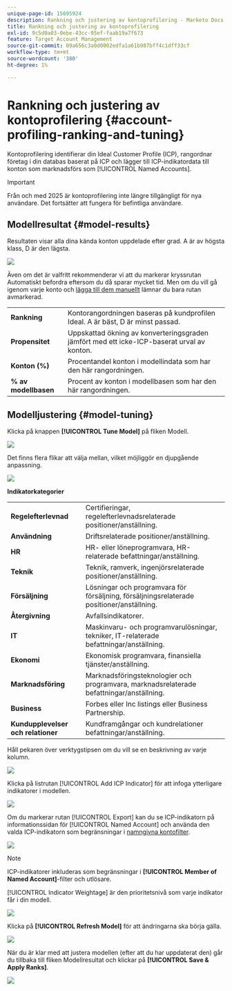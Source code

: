 ```yaml
---
unique-page-id: 15695924
description: Rankning och justering av kontoprofilering - Marketo Docs - produktdokumentation
title: Rankning och justering av kontoprofilering
exl-id: 9c5d0a03-0ebe-43cc-95ef-faab19a7f673
feature: Target Account Management
source-git-commit: 09a656c3a0d0002edfa1a61b987bff4c1dff33cf
workflow-type: tm+mt
source-wordcount: '380'
ht-degree: 1%

---
```


# Rankning och justering av kontoprofilering {#account-profiling-ranking-and-tuning}

Kontoprofilering identifierar din Ideal Customer Profile (ICP), rangordnar företag i din databas baserat på ICP och lägger till ICP-indikatordata till konton som marknadsförs som [!UICONTROL Named Accounts].

>[!IMPORTANT]
>
>Från och med 2025 är kontoprofilering inte längre tillgängligt för nya användare. Det fortsätter att fungera för befintliga användare.

## Modellresultat {#model-results}

Resultaten visar alla dina kända konton uppdelade efter grad. A är av högsta klass, D är den lägsta.

![](assets/results.png)

Även om det är valfritt rekommenderar vi att du markerar kryssrutan Automatiskt befordra eftersom du då sparar mycket tid. Men om du vill gå igenom varje konto och [lägga till dem manuellt](/help/marketo/product-docs/target-account-management/target/named-accounts/discover-accounts.md#discover-crm-accounts) lämnar du bara rutan avmarkerad.

<table>
 <tbody>
  <tr>
   <td><strong><span class="uicontrol">Rankning</span></strong></td>
   <td>
    <div>
      Kontorangordningen baseras på kundprofilen Ideal. A är bäst, D är minst passad.
    </div></td>
  </tr>
  <tr>
   <td><strong><span class="uicontrol">Propensitet</span></strong></td>
   <td>
    <div>
      Uppskattad ökning av konverteringsgraden jämfört med ett icke-ICP-baserat urval av konton.
    </div></td>
  </tr>
  <tr>
   <td><strong><span class="uicontrol">Konton (%)</span></strong></td>
   <td>
    <div>
      Procentandel konton i modellindata som har den här rangordningen.
    </div></td>
  </tr>
  <tr>
   <td><strong><span class="uicontrol">% av modellbasen</span></strong></td>
   <td>
    <div>
      Procent av konton i modellbasen som har den här rangordningen.
    </div></td>
  </tr>
 </tbody>
</table>

## Modelljustering {#model-tuning}

Klicka på knappen **[!UICONTROL Tune Model]** på fliken Modell.

![](assets/two.png)

Det finns flera flikar att välja mellan, vilket möjliggör en djupgående anpassning.

![](assets/tuning-page.png)

**Indikatorkategorier**

<table>
 <tbody>
  <tr>
   <td><strong><span class="uicontrol">Regelefterlevnad</span></strong></td>
   <td>
    <div>
      Certifieringar, regelefterlevnadsrelaterade positioner/anställning.
    </div></td>
  </tr>
  <tr>
   <td><strong><span class="uicontrol">Användning</span></strong></td>
   <td>
    <div>
      Driftsrelaterade positioner/anställning.
    </div></td>
  </tr>
  <tr>
   <td><strong><span class="uicontrol">HR</span></strong></td>
   <td>
    <div>
      HR- eller löneprogramvara, HR-relaterade befattningar/anställning.
    </div></td>
  </tr>
  <tr>
   <td><strong><span class="uicontrol">Teknik</span></strong></td>
   <td>
    <div>
      Teknik, ramverk, ingenjörsrelaterade positioner/anställning.
    </div></td>
  </tr>
  <tr>
   <td><strong><span class="uicontrol">Försäljning</span></strong></td>
   <td>
    <div>
      Lösningar och programvara för försäljning, försäljningsrelaterade positioner/anställning.
    </div></td>
  </tr>
  <tr>
   <td><strong><span class="uicontrol">Återgivning</span></strong></td>
   <td>
    <div>
      Avfallsindikatorer.
    </div></td>
  </tr>
  <tr>
   <td><strong><span class="uicontrol">IT</span></strong></td>
   <td>
    <div>
      Maskinvaru- och programvarulösningar, tekniker, IT-relaterade befattningar/anställning.
    </div></td>
  </tr>
  <tr>
   <td><strong><span class="uicontrol">Ekonomi</span></strong></td>
   <td>
    <div>
      Ekonomisk programvara, finansiella tjänster/anställning.
    </div></td>
  </tr>
  <tr>
   <td><strong><span class="uicontrol">Marknadsföring</span></strong></td>
   <td>
    <div>
      Marknadsföringsteknologier och programvara, marknadsrelaterade befattningar/anställning.
    </div></td>
  </tr>
  <tr>
   <td><strong><span class="uicontrol">Business</span></strong></td>
   <td>
    <div>
      Forbes eller Inc listings eller Business Partnership.
    </div></td>
  </tr>
  <tr>
   <td><strong><span class="uicontrol">Kundupplevelser och relationer</span></strong></td>
   <td>
    <div>
      Kundframgångar och kundrelationer befattningar/anställning.
    </div></td>
  </tr>
 </tbody>
</table>

Håll pekaren över verktygstipsen om du vill se en beskrivning av varje kolumn.

![](assets/tool-tip.png)

Klicka på listrutan [!UICONTROL Add ICP Indicator] för att infoga ytterligare indikatorer i modellen.

![](assets/add-icp.png)

Om du markerar rutan [!UICONTROL Export] kan du se ICP-indikatorn på informationssidan för [!UICONTROL Named Account] och använda den valda ICP-indikatorn som begränsningar i [namngivna kontofilter](/help/marketo/product-docs/target-account-management/engage/account-filters.md).

![](assets/export.png)

>[!NOTE]
>
>ICP-indikatorer inkluderas som begränsningar i **[!UICONTROL Member of Named Account]**-filter och utlösare.

[!UICONTROL Indicator Weightage] är den prioritetsnivå som varje indikator får i din modell.

![](assets/weightage.png)

Klicka på **[!UICONTROL Refresh Model]** för att ändringarna ska börja gälla.

![](assets/refresh-button.png)

När du är klar med att justera modellen (efter att du har uppdaterat den) går du tillbaka till fliken Modellresultat och klickar på **[!UICONTROL Save & Apply Ranks]**.

![](assets/ranks.png)
